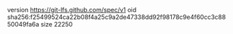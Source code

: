 version https://git-lfs.github.com/spec/v1
oid sha256:f25499524ca22b08f4a25c9a2de47338dd92f98178c9e4f60cc3c8850049fa6a
size 22250
